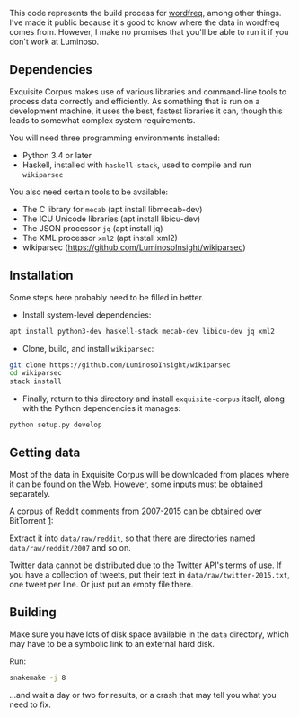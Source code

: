 This code represents the build process for [wordfreq][], among other things.
I've made it public because it's good to know where the data in wordfreq comes
from. However, I make no promises that you'll be able to run it if you don't
work at Luminoso.

[wordfreq]: https://github.com/LuminosoInsight/wordfreq

## Dependencies

Exquisite Corpus makes use of various libraries and command-line tools to
process data correctly and efficiently. As something that is run on a
development machine, it uses the best, fastest libraries it can, though this
leads to somewhat complex system requirements.

You will need three programming environments installed:

- Python 3.4 or later
- Haskell, installed with `haskell-stack`, used to compile and run `wikiparsec`

You also need certain tools to be available:

- The C library for `mecab` (apt install libmecab-dev)
- The ICU Unicode libraries (apt install libicu-dev)
- The JSON processor `jq` (apt install jq)
- The XML processor `xml2` (apt install xml2)
- wikiparsec (https://github.com/LuminosoInsight/wikiparsec)


## Installation

Some steps here probably need to be filled in better.

- Install system-level dependencies:

```sh
apt install python3-dev haskell-stack mecab-dev libicu-dev jq xml2
```

- Clone, build, and install `wikiparsec`:

```sh
git clone https://github.com/LuminosoInsight/wikiparsec
cd wikiparsec
stack install
```

- Finally, return to this directory and install `exquisite-corpus` itself,
  along with the Python dependencies it manages:

```sh
python setup.py develop
```

## Getting data

Most of the data in Exquisite Corpus will be downloaded from places where it
can be found on the Web. However, some inputs must be obtained separately.

A corpus of Reddit comments from 2007-2015 can be obtained over BitTorrent [1]:

[1]: https://www.reddit.com/r/datasets/comments/3bxlg7/i_have_every_publicly_available_reddit_comment/

Extract it into `data/raw/reddit`, so that there are directories named `data/raw/reddit/2007` and so on.

Twitter data cannot be distributed due to the Twitter API's terms of use. If
you have a collection of tweets, put their text in `data/raw/twitter-2015.txt`,
one tweet per line. Or just put an empty file there.


## Building

Make sure you have lots of disk space available in the `data` directory, which
may have to be a symbolic link to an external hard disk.

Run:

```sh
snakemake -j 8
```

...and wait a day or two for results, or a crash that may tell you what you need to fix.
